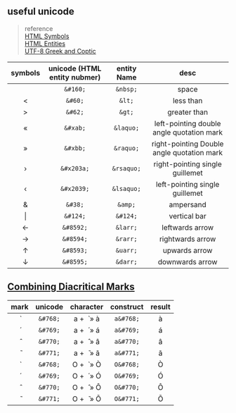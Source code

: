 
## useful unicode

> reference <br>
> [HTML Symbols](https://www.w3schools.com/html/html_symbols.asp) <br>
> [HTML Entities](https://www.w3schools.com/html/html_entities.asp) <br>
> [UTF-8 Greek and Coptic](https://www.w3schools.com/charsets/ref_utf_greek.asp) <br>

  | symbols   | unicode (HTML entity nubmer)   | entity Name   | desc                                       |
  | :-------: | :----------------------------: | :-----------: | :------------:                             |
  | &#160;    | `&#160;`                       | `&nbsp;`      | space                                      |
  | &#60;     | `&#60;`                        | `&lt;`        | less than                                  |
  | &#62;     | `&#62;`                        | `&gt;`        | greater than                               |
  | «         | `&#xab;`                       | `&laquo;`     | left-pointing double angle quotation mark  |
  | »         | `&#xbb;`                       | `&raquo;`     | right-pointing Double angle quotation mark |
  | ›         | `&#x203a;`                     | `&rsaquo;`    | right-pointing single guillemet            |
  | ‹         | `&#x2039;`                     | `&lsaquo;`    | left-pointing single guillemet             |
  | &#38;     | `&#38;`                        | `&amp;`       | ampersand                                  |
  | &#124;    | `&#124;`                       | `&#124;`      | vertical bar                               |
  | ←         | `&#8592;`                      | `&larr;`      | leftwards arrow                            |
  | →         | `&#8594;`                      | `&rarr;`      | rightwards arrow                           |
  | ↑         | `&#8593;`                      | `&uarr;`      | upwards arrow                              |
  | ↓         | `&#8595;`                      | `&darr;`      | downwards arrow                            |


## [Combining Diacritical Marks](https://www.w3schools.com/html/html_entities.asp)

| mark    | unicode     | character          | construct  | result  |
| :-----: | :---------: | :--------:        | :--------: | :-:     |
| &#768;  | `&#768;`    | a +&nbsp;  ̀   &#xbb; à | `a&#768;`  | a&#768; |
| &#769;  | `&#769;`    | a +&nbsp;  ́   &#xbb; á | `a&#769;`  | a&#769; |
| &#770;  | `&#770;`    | a +&nbsp;  ̂   &#xbb; â | `a&#770;`  | a&#770; |
| &#771;  | `&#771;`    | a +&nbsp;  ̃   &#xbb; ã | `a&#771;`  | a&#771; |
| &#768;  | `&#768;`    | O +&nbsp;  ̀   &#xbb; Ò | `O&#768;`  | O&#768; |
| &#769;  | `&#769;`    | O +&nbsp;  ́   &#xbb; Ó | `O&#769;`  | O&#769; |
| &#770;  | `&#770;`    | O +&nbsp;  ̂   &#xbb; Ô | `O&#770;`  | O&#770; |
| &#771;  | `&#771;`    | O +&nbsp;  ̃   &#xbb; Õ | `O&#771;`  | O&#771; |
